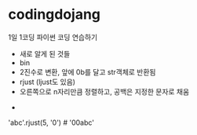 # codingdojang
1일 1코딩 파이썬 코딩 연습하기

* 새로 알게 된 것들
 * bin
  * 2진수로 변환, 앞에 0b를 달고 str객체로 반환됨
 * rjust (ljust도 있음)
  * 오른쪽으로 n자리만큼 정렬하고, 공백은 지정한 문자로 채움
  * ```python
  'abc'.rjust(5, '0')    # '00abc'
  ```
